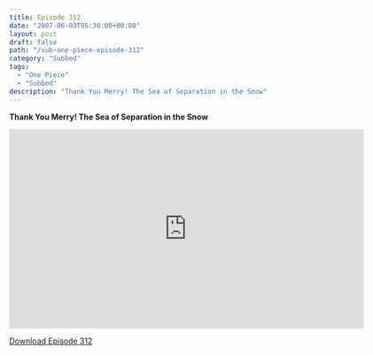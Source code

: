```yaml
---
title: Episode 312
date: "2007-06-03T05:30:00+00:00"
layout: post
draft: false
path: "/sub-one-piece-episode-312"
category: "Subbed"
tags:
  - "One Piece"
  - "Subbed"
description: "Thank You Merry! The Sea of Separation in the Snow"
---
```


**Thank You Merry! The Sea of Separation in the Snow**

<iframe width="640" height="360" src="https://www.rapidvideo.com/e/FXQI0U4JBF" frameborder="0" marginwidth=0 marginheight=0 scrolling=no allowfullscreen></iframe>

<a href="http://ouo.io/qs/eCodkFEQ?s=https://rapidvid.to/d/https://www.rapidvideo.com/e/FXQI0U4JBF">Download Episode 312</a>
